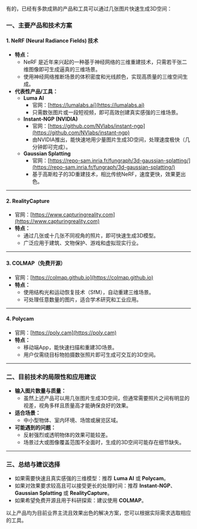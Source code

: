 有的，已经有多款成熟的产品和工具可以通过几张图片快速生成3D空间：

### 一、主要产品和技术方案

#### 1. **NeRF (Neural Radiance Fields) 技术**
- **特点：**
  - NeRF 是近年来兴起的一种基于神经网络的三维重建技术，只需若干张二维图像即可生成逼真的三维场景。
  - 使用神经网络推断场景的体积密度和光线颜色，实现高质量的三维空间生成。
- **代表性产品/工具：**
  - **Luma AI**
    - 官网：[https://lumalabs.ai](https://lumalabs.ai)
    - 只需数张图片或一段短视频，即可高效创建真实感强的三维场景。
  - **Instant-NGP (NVIDIA)**
    - 官网：[https://github.com/NVlabs/instant-ngp](https://github.com/NVlabs/instant-ngp)
    - 由NVIDIA推出，能快速地用少量图片生成3D空间，处理速度极快（几分钟即可完成）。
  - **Gaussian Splatting**
    - 官网：[https://repo-sam.inria.fr/fungraph/3d-gaussian-splatting/](https://repo-sam.inria.fr/fungraph/3d-gaussian-splatting/)
    - 基于高斯粒子的3D重建技术，相比传统NeRF，速度更快，效果更出色。

---

#### 2. **RealityCapture**
- 官网：[https://www.capturingreality.com](https://www.capturingreality.com)
- **特点：**
  - 通过几张或十几张不同视角的照片，即可快速生成3D模型。
  - 广泛应用于建筑、文物保护、游戏和虚拟现实行业。

---

#### 3. **COLMAP（免费开源）**
- 官网：[https://colmap.github.io](https://colmap.github.io)
- **特点：**
  - 使用结构光和运动恢复技术（SfM），自动重建三维场景。
  - 可处理任意数量的图片，适合学术研究和工业应用。

---

#### 4. **Polycam**
- 官网：[https://poly.cam](https://poly.cam)
- **特点：**
  - 移动端App，能快速扫描和重建3D场景。
  - 用户仅需绕目标物拍摄数张照片即可生成可交互的3D空间。

---

### 二、目前技术的局限性和应用建议
- **输入图片数量与质量：**
  - 虽然上述产品可以用几张图片生成3D空间，但通常需要照片之间有明显的视差，视角多样且质量高才能确保良好的效果。
- **适合场景：**
  - 中小型物体、室内环境、场馆或展览区域。
- **可能遇到的问题：**
  - 反射强烈或透明物体的效果可能较差。
  - 场景过大或图像覆盖范围不全面时，生成的3D空间可能存在细节缺失。

---

### 三、总结与建议选择
- 如果需要快速且真实感强的三维模型：推荐 **Luma AI** 或 **Polycam**。
- 如果对效果要求较高且可以接受更长的处理时间：推荐 **Instant-NGP**、**Gaussian Splatting** 或 **RealityCapture**。
- 如果希望免费开源且用于科研探索：建议使用 **COLMAP**。

以上产品均为目前业界主流且效果出色的解决方案，您可以根据实际需求选取相应的工具。